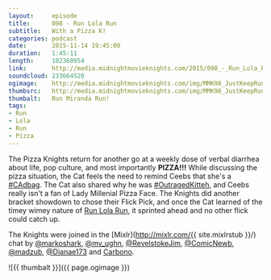 ```yaml
---
layout:     episode
title:      098 - Run Lola Run
subtitle:   With a Pizza K!
categories: podcast
date:       2015-11-14 19:45:00
duration:   1:45:11
length:     102368954
link:       http://media.midnightmovieknights.com/2015/098_-_Run_Lola_Run.m4a
soundcloud: 233664520
ogimage:    http://media.midnightmovieknights.com/img/MMK98_JustKeepRunning-750x750.png
thumbsrc:   http://media.midnightmovieknights.com/img/MMK98_JustKeepRunning-200x200.png
thumbalt:   Run Miranda Run!
tags:
- Run
- Lola
- Run
- Pizza
---
```

The Pizza Knights return for another go at a weekly dose of verbal diarrhea about life, pop culture, and most importantly **PIZZA!!!** While discussing the pizza situation, the Cat feels the need to remind Ceebs that she's a [#CAdbag](https://twitter.com/search?q=%23CADbag). The Cat also shared why he was [#OutragedKitteh](https://twitter.com/search?q=%23OutragedKitteh), and Ceebs really isn't a fan of Lady Millenial Pizza Face. The Knights did another bracket showdown to chose their Flick Pick, and once the Cat learned of the timey wimey nature of [Run Lola Run](http://www.imdb.com/title/tt0130827/), it sprinted ahead and no other flick could catch up.  

The Knights were joined in the [Mixlr](http://mixlr.com/{{ site.mixlrstub }}/) chat by [@markoshark](https://twitter.com/markoshark), [@mv_ughn](https://twitter.com/mv_ughn), [@RevelstokeJim](https://twitter.com/RevelstokeJim), [@ComicNewb](https://twitter.com/ComicNewb), [@madzub](https://twitter.com/madzub), [@Dianae173](https://twitter.com/Dianae173) and [Carbono](http://mixlr.com/carbono).  

![{{ thumbalt }}]({{ page.ogimage }})
